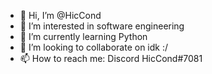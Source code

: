 - 👋 Hi, I’m @HicCond
- 👀 I’m interested in software engineering
- 🌱 I’m currently learning Python
- 💞️ I’m looking to collaborate on idk :/
- 📫 How to reach me: Discord HicCond#7081

<!---
HicCond/HicCond is a ✨ special ✨ repository because its `README.md` (this file) appears on your GitHub profile.
You can click the Preview link to take a look at your changes.
--->
